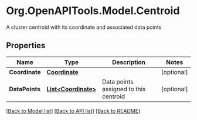 # Org.OpenAPITools.Model.Centroid
A cluster centroid with its coordinate and associated data points

## Properties

Name | Type | Description | Notes
------------ | ------------- | ------------- | -------------
**Coordinate** | [**Coordinate**](Coordinate.md) |  | [optional] 
**DataPoints** | [**List&lt;Coordinate&gt;**](Coordinate.md) | Data points assigned to this centroid | [optional] 

[[Back to Model list]](../../README.md#documentation-for-models) [[Back to API list]](../../README.md#documentation-for-api-endpoints) [[Back to README]](../../README.md)


